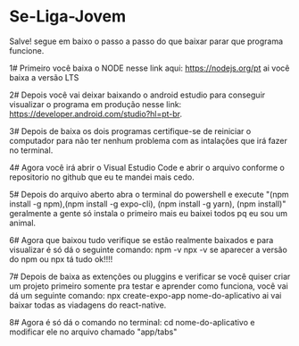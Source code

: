# Se-Liga-Jovem

Salve! segue em baixo o passo a passo do que baixar parar que programa funcione.

1# Primeiro você baixa o NODE nesse link aqui: https://nodejs.org/pt ai você baixa a versão LTS 

2# Depois você vai deixar baixando o android estudio para conseguir visualizar o programa em produção nesse link: https://developer.android.com/studio?hl=pt-br.

3# Depois de baixa os dois programas certifique-se de reiniciar o computador para não ter nenhum problema com as intalações que irá fazer no terminal.

4# Agora você irá abrir o Visual Estudio Code e abrir o arquivo conforme o repositorio no github que eu te mandei mais cedo.

5# Depois do arquivo aberto abra o terminal do powershell e execute "(npm install -g npm),(npm install -g expo-cli), (npm install -g yarn), (npm install)" geralmente a gente só instala o primeiro mais eu baixei todos pq eu sou um animal.

6# Agora que baixou tudo verifique se estão realmente baixados e para visualizar é só dá o seguinte comando: 
npm -v
npx -v
se aparecer a versão do npm ou npx tá tudo ok!!!!

7# Depois de baixa as extenções ou pluggins e verificar se você quiser criar um projeto primeiro somente pra testar e aprender como funciona, você vai dá um seguinte comando: npx create-expo-app nome-do-aplicativo ai vai baixar todas as viadagens do react-native.

8# Agora é só dá o comando no terminal: cd nome-do-aplicativo e modificar ele no arquivo chamado "app/tabs"
